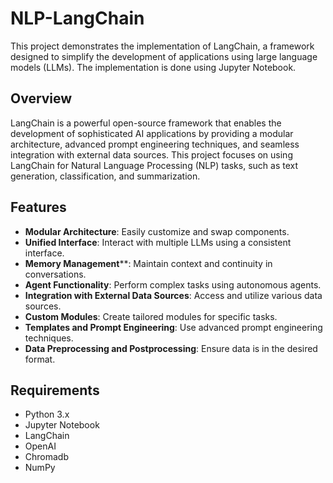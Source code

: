 # NLP-LangChain

This project demonstrates the implementation of LangChain, a framework designed to simplify the development of applications using large language models (LLMs). The implementation is done using Jupyter Notebook.

## Overview

LangChain is a powerful open-source framework that enables the development of sophisticated AI applications by providing a modular architecture, advanced prompt engineering techniques, and seamless integration with external data sources. This project focuses on using LangChain for Natural Language Processing (NLP) tasks, such as text generation, classification, and summarization.

## Features

- **Modular Architecture**: Easily customize and swap components.
- **Unified Interface**: Interact with multiple LLMs using a consistent interface.
- **Memory Management****: Maintain context and continuity in conversations.
- **Agent Functionality**: Perform complex tasks using autonomous agents.
- **Integration with External Data Sources**: Access and utilize various data sources.
- **Custom Modules**: Create tailored modules for specific tasks.
- **Templates and Prompt Engineering**: Use advanced prompt engineering techniques.
- **Data Preprocessing and Postprocessing**: Ensure data is in the desired format.

## Requirements

- Python 3.x
- Jupyter Notebook
- LangChain
- OpenAI
- Chromadb
- NumPy
